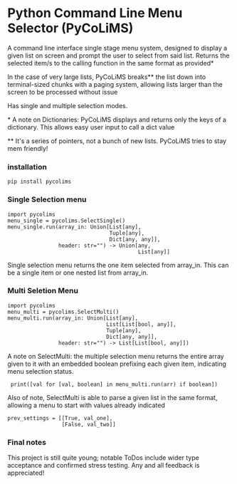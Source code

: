 # Python Command Line Menu Selector (PyCoLiMS)
A command line interface single stage menu system, designed to display a given list on screen and prompt the user to select from said list. Returns the selected item/s to the calling function in the same format as provided*

In the case of very large lists, PyCoLiMS breaks** the list down into terminal-sized chunks with a paging system, allowing lists larger than the screen to be processed without issue

Has single and multiple selection modes.

\* A note on Dictionaries: PyCoLiMS displays and returns only the keys of a dictionary. This allows easy user input to call a dict value

\*\* It's a series of pointers, not a bunch of new lists. PyCoLiMS tries to stay mem friendly!
	
### installation

    pip install pycolims

### Single Selection menu

    import pycolims
    menu_single = pycolims.SelectSingle()
    menu_single.run(array_in: Union[List[any], 
                                    Tuple[any], 
                                    Dict[any, any]], 
                    header: str="") -> Union[any, 
                                             List[any]]

Single selection menu returns the one item selected from array_in. This can be a single item or one nested list from array_in. 


### Multi Seletion Menu

    import pycolims
    menu_multi = pycolims.SelectMulti()
    menu_multi.run(array_in: Union[List[any], 
                                   List[List[bool, any]],
                                   Tuple[any], 
                                   Dict[any, any]], 
                    header: str="") -> List[List[bool, any]])

A note on SelectMulti: the multiple selection menu returns the entire array given to it with an embedded boolean prefixing each given item, indicating menu selection status. 

     print([val for [val, boolean] in menu_multi.run(arr) if boolean])

Also of note, SelectMulti is able to parse a given list in the same format, allowing a menu to start with values already indicated

    prev_settings = [[True, val_one], 
                     [False, val_two]]


### Final notes

This project is still quite young; notable ToDos include wider type acceptance and confirmed stress testing.
Any and all feedback is appreciated!
